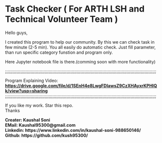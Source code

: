 # Task Checker ( For ARTH LSH and Technical Volunteer Team )

Hello guys,

I created this program to help our community. By this we can check task in few minute (2-5 min). You all easily do automatic check. Just fill parameter, than run specific category funstion and program only.

Here Jupyter notebook file is there.(comming soon with more functionality) 

;;;;;;;;;;;;;;;;;;;;;;;;;;;;;;;;;;;;;;;;;;;;;;;;;;;;;;;;;;;;;;;;;;;;;;;;;;;;;;;;;;;;;;;;;;;;;;;;;;;;;;;;;;;;;;;;;;;;;;</br>

Program Explaining Video: <b> https://drive.google.com/file/d/1SEnH4e8LwgFDIawsZ9CzXHAyxrKPHIQk/view?usp=sharing </b></br>
;;;;;;;;;;;;;;;;;;;;;;;;;;;;;;;;;;;;;;;;;;;;;;;;;;;;;;;;;;;;;;;;;;;;;;;;;;;;;;;;;;;;;;;;;;;;;;;;;;;;;;;;;;;;;;;;;;;;;;</br>

If you like my work. Star this repo.</br>Thanks </br>


<b>
Creater: 
Kaushal Soni </br>
EMail: Kaushal95300@gmail.com </br>
Linkedin: https://www.linkedin.com/in/kaushal-soni-988650146/ </br>
Github: https://github.com/kush95300/ </br>
</b>